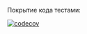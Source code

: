 Покрытие кода тестами:

[![codecov](https://codecov.io/gh/Dokanin-ssha/Kohanenko_Dokanin-2022/branch/lab7_Endpoint/graph/badge.svg)](https://codecov.io/gh/Dokanin-ssha/Kohanenko_Dokanin-2022)

